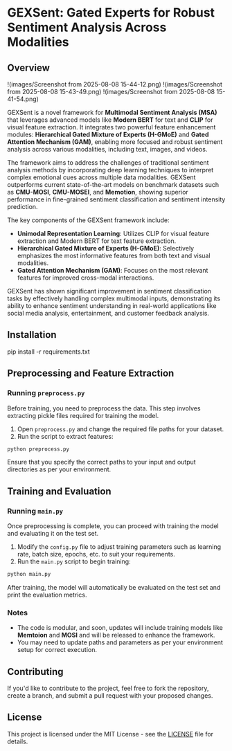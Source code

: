 
# GEXSent: Gated Experts for Robust Sentiment Analysis Across Modalities

## Overview

!(images/Screenshot from 2025-08-08 15-44-12.png)
!(images/Screenshot from 2025-08-08 15-43-49.png)
!(images/Screenshot from 2025-08-08 15-41-54.png)

GEXSent is a novel framework for **Multimodal Sentiment Analysis (MSA)** that leverages advanced models like **Modern BERT** for text and **CLIP** for visual feature extraction. It integrates two powerful feature enhancement modules: **Hierarchical Gated Mixture of Experts (H-GMoE)** and **Gated Attention Mechanism (GAM)**, enabling more focused and robust sentiment analysis across various modalities, including text, images, and videos.

The framework aims to address the challenges of traditional sentiment analysis methods by incorporating deep learning techniques to interpret complex emotional cues across multiple data modalities. GEXSent outperforms current state-of-the-art models on benchmark datasets such as **CMU-MOSI**, **CMU-MOSEI**, and **Memotion**, showing superior performance in fine-grained sentiment classification and sentiment intensity prediction.

The key components of the GEXSent framework include:
- **Unimodal Representation Learning**: Utilizes CLIP for visual feature extraction and Modern BERT for text feature extraction.
- **Hierarchical Gated Mixture of Experts (H-GMoE)**: Selectively emphasizes the most informative features from both text and visual modalities.
- **Gated Attention Mechanism (GAM)**: Focuses on the most relevant features for improved cross-modal interactions.

GEXSent has shown significant improvement in sentiment classification tasks by effectively handling complex multimodal inputs, demonstrating its ability to enhance sentiment understanding in real-world applications like social media analysis, entertainment, and customer feedback analysis.

## Installation
pip install -r requirements.txt


## Preprocessing and Feature Extraction

### Running `preprocess.py`

Before training, you need to preprocess the data. This step involves extracting pickle files required for training the model.

1. Open `preprocess.py` and change the required file paths for your dataset.
2. Run the script to extract features:

```bash
python preprocess.py
```

Ensure that you specify the correct paths to your input and output directories as per your environment.

## Training and Evaluation

### Running `main.py`

Once preprocessing is complete, you can proceed with training the model and evaluating it on the test set.

1. Modify the `config.py` file to adjust training parameters such as learning rate, batch size, epochs, etc. to suit your requirements.
2. Run the `main.py` script to begin training:

```bash
python main.py
```

After training, the model will automatically be evaluated on the test set and print the evaluation metrics.

### Notes

- The code is modular, and soon, updates will include training models like **Memtoion** and **MOSI** and will be released to enhance the framework.
- You may need to update paths and parameters as per your environment setup for correct execution.

## Contributing

If you'd like to contribute to the project, feel free to fork the repository, create a branch, and submit a pull request with your proposed changes.

## License

This project is licensed under the MIT License - see the [LICENSE](LICENSE) file for details.
```

